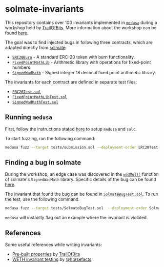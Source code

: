 # solmate-invariants

This repository contains over 100 invariants implemented in [`medusa`](https://github.com/crytic/medusa) during a workshop held by [TrailOfBits](https://www.trailofbits.com/). More information about the workshop can be found [here](/secureum-workshop.md).

The goal was to find injected bugs in following three contracts, which are adapted directly from [solmate](https://github.com/transmissions11/solmate):

- [`ERC20Burn`](/contracts/ERC20Burn.sol) - A standard ERC-20 token with burn functionality.
- [`FixedPointMathLib`](/contracts/FixedPointMathLib.sol) - Arithmetic library with operations for fixed-point numbers.
- [`SignedWadMath`](/contracts/SignedWadMath.sol) - Signed integer 18 decimal fixed point arithmetic library.

The invariants for each contract are defined in separate test files:

- [`ERC20Test.sol`](/tests/ERC20Test.sol)
- [`FixedPointMathLibTest.sol`](/tests/FixedPointMathLibTest.sol)
- [`SignedWadMathTest.sol`](/tests/SignedWadMathTest.sol)

## Running `medusa`

First, follow the instructions stated [here](/secureum-workshop.md#before-starting) to setup `medusa` and `solc`.

To start fuzzing, run the following command:

```bash
medusa fuzz --target tests/submission.sol --deployment-order ERC20Test,FixedPointMathLibTest,SignedWadMathTest
```

## Finding a bug in solmate

During the workshop, an edge case was discovered in the [`wadMul()`](https://github.com/transmissions11/solmate/blob/bfc9c25865a274a7827fea5abf6e4fb64fc64e6c/src/utils/SignedWadMath.sol#L58-L72) function of solmate's `SignedWadMath` library. Specific details of the bug can be found [here](https://github.com/transmissions11/solmate/pull/380).

The invariant that found the bug can be found in [`SolmateBugTest.sol`](/tests/SolmateBugTest.sol). To run the test, use the following command:

```bash
medusa fuzz --target tests/SolmateBugTest.sol  --deployment-order SolmateBugTest
```

`medusa` will instantly flag out an example where the invariant is violated.

## References

Some useful references while writing invariants:
- [Pre-built properties](https://github.com/crytic/properties) by [TrailOfBits](https://www.trailofbits.com/)
- [WETH invariant testing](https://github.com/horsefacts/weth-invariant-testing/tree/main) by [@horsefacts](https://twitter.com/eth_call)
